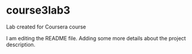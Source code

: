 # course3lab3
Lab created for Coursera course

I am editing the README file. Adding some more details about the project description.
